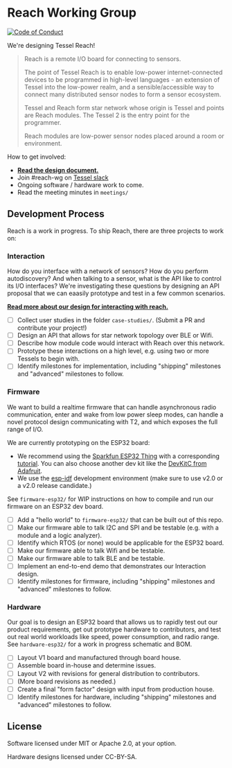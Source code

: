 # Reach Working Group

[![Code of Conduct](https://img.shields.io/badge/%E2%9D%A4-code%20of%20conduct-blue.svg?style=flat)](https://github.com/tessel/project/blob/master/CONDUCT.md)

We're designing Tessel Reach!

> Reach is a remote I/O board for connecting to sensors.
>
> The point of Tessel Reach is to enable low-power internet-connected devices to be programmed in high-level languages - an extension of Tessel into the low-power realm, and a sensible/accessible way to connect many distributed sensor nodes to form a sensor ecosystem.
>
> Tessel and Reach form star network whose origin is Tessel and points are Reach modules. The Tessel 2 is the entry point for the programmer.
>
> Reach modules are low-power sensor nodes placed around a room or environment.

How to get involved:

* **[Read the design document.](https://github.com/tessel/reach-wg/blob/master/SPEC.md)**
* Join #reach-wg on [Tessel slack](//tessel.io/slack)
* Ongoing software / hardware work to come.
* Read the meeting minutes in `meetings/`

## Development Process

Reach is a work in progress. To ship Reach, there are three projects to work on:

### Interaction

How do you interface with a network of sensors? How do you perform autodiscovery? And when talking to a sensor, what is the API like to control its I/O interfaces? We're investigating these questions by designing an API proposal that we can eaasily prototype and test in a few common scenarios.

**[Read more about our design for interacting with reach.](https://github.com/tessel/reach-wg/blob/master/INTERACTION.md)** 

* [ ] Collect user studies in the folder `case-studies/`. (Submit a PR and contribute your project!)
* [ ] Design an API that allows for star network topology over BLE or Wifi.
* [ ] Describe how module code would interact with Reach over this network.
* [ ] Prototype these interactions on a high level, e.g. using two or more Tessels to begin with.
* [ ] Identify milestones for implementation, including "shipping" milestones and "advanced" milestones to follow.

### Firmware

We want to build a realtime firmware that can handle asynchronous radio communication, enter and wake from low power sleep modes, can handle a novel protocol design communicating with T2, and which exposes the full range of I/O.

We are currently prototyping on the ESP32 board:

* We recommend using the [Sparkfun ESP32 Thing](https://www.sparkfun.com/products/13907) with a corresponding [tutorial](https://learn.sparkfun.com/tutorials/esp32-thing-hookup-guide). You can also choose another dev kit like the [DevKitC from Adafruit](https://www.adafruit.com/products/3269).
* We use the [esp-idf](https://github.com/espressif/esp-idf) development environment (make sure to use v2.0 or a v2.0 release candidate.)

See `firmware-esp32/` for WIP instructions on how to compile and run our firmware on an ESP32 dev board.

* [ ] Add a "hello world" to `firmware-esp32/` that can be built out of this repo.
* [ ] Make our firmware able to talk I2C and SPI and be testable (e.g. with a module and a logic analyzer).
* [ ] Identify which RTOS (or none) would be applicable for the ESP32 board.
* [ ] Make our firmware able to talk Wifi and be testable.
* [ ] Make our firmware able to talk BLE and be testable.
* [ ] Implement an end-to-end demo that demonstrates our Interaction design.
* [ ] Identify milestones for firmware, including "shipping" milestones and "advanced" milestones to follow.

### Hardware

Our goal is to design an ESP32 board that allows us to rapidly test out our product requirements, get out prototype hardware to contributors, and test out real world workloads like speed, power consumption, and radio range. See `hardware-esp32/` for a work in progress schematic and BOM.

* [ ] Layout V1 board and manufactured through board house.
* [ ] Assemble board in-house and determine issues.
* [ ] Layout V2 with revisions for general distribution to contributors.
* [ ] (More board revisions as needed.)
* [ ] Create a final "form factor" design with input from production house.
* [ ] Identify milestones for hardware, including "shipping" milestones and "advanced" milestones to follow.

## License

Software licensed under MIT or Apache 2.0, at your option.

Hardware designs licensed under CC-BY-SA.
